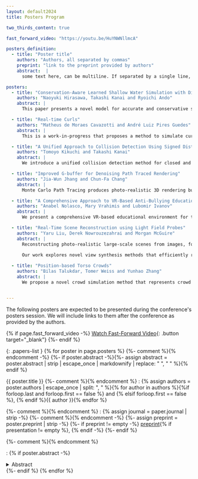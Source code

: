 ```yaml
---
layout: default2024
title: Posters Program

two_thirds_content: true

fast_forward_video: "https://youtu.be/HuYNWNllmcA"

posters_definition:
  - title: "Poster title"
    authors: "Authors, all separated by commas"
    preprint: "link to the preprint provided by authors"
    abstract:  |
      some text here, can be multiline. If separated by a single line, it will be converted to <br>, otherwise it will be converted to separate <p> tags

posters:
  - title: "Conservation-Aware Learned Shallow Water Simulation with Differentiable Solvers"
    authors: "Naoyuki Hirasawa, Takashi Kanai and Ryoichi Ando"
    abstract: |
      This paper presents a novel model for accurate and conservative shallow water simulations on low-resolution computational grids. Our approach combines a convolutional neural network (CNN), a differentiable shallow water equations solver, and a rescaling layer for the velocity and height field. Through end-to-end training on high-resolution simulations, our model achieves a reduction in numerical diffusion during long-term simulations compared to conventional methods, which consist of semi-Lagrangian advection and implicit gravity term integration. Furthermore, by introducing a new rescaling layer, our model not only strictly conserves fluid volume and total energy, but also accelerates the training. During the inference stage, the CNN and the rescaling layer account for only a small part of the total computation time, facilitating efficient implementation with low overhead.

  - title: "Real-time Curls"
    authors: "Matheus de Moraes Cavazotti and André Luiz Pires Guedes"
    abstract: |
      This is a work-in-progress that proposes a method to simulate curly hair with its spring-like characteristics in real-time, while maintaining the strand inextensibility. By using the position-based simulation framework and expanding on previous works on the same topic, a new constraint is devised to keep the curls shape.

  - title: "A Unified Approach to Collision Detection Using Signed Distances on Vertices and Edges"
    authors: "Tomoyo Kikuchi and Takashi Kanai"
    abstract: |
      We introduce a unified collision detection method for closed and open surfaces. Methods of discrete collision detection (DCD) have been proposed to address collisions missed by continuous collision detection (CCD). However, handling general collisions, including sharp impacts and edge-edge contacts has been challenging. Recent proposed methods avoid these issues, but they require updates of the scalar fields. In this study, we propose a simple DCD method that utilizes vertex-based signed distances. By incorporating the concept of descent methods, we also enable corrections for edge penetrations. Finally, we demonstrate the robustness of our study with several examples. 

  - title: "Improved G-buffer for Denoising Path Traced Rendering"
    authors: "Jia-Wun Jhang and Chun-Fa Chang"
    abstract: |
      Monte Carlo Path Tracing produces photo-realistic 3D rendering but often requires a denoising pass in practice to achieve interactive frame rates. We propose an improved G-buffer scheme that obtains more geometric information from ray tracing pipeline to tackle the problems in existing denosing methods which often blur the details on mirror-like reflection and glass-like refraction. In real-time path tracing, our method could generate low-noise images from as low as one sample per pixel. In our evaluation using SSIM, our method shows 30% to 50% improvements compares to SVGF, a well-known path tracing denoising method.

  - title: "A Comprehensive Approach to VR-Based Anti-Bullying Education"
    authors: "Anabel Nolasco, Mary Vrahimis and Lubomir Ivanov"
    abstract: |
      We present a comprehensive VR-based educational environment for training young children to recognize and deal with bullying situations. The simulation keeps track of the free, non-scripted verbal exchange between the participant and the virtual bully or bullies as well as other factors such as the user's facial expression, eye-contact, and social distance to the bully. All of these factors are used to compute the overall user score, which determines the outcome of each training simulation.

  - title: "Real-Time Scene Reconstruction using Light Field Probes"
    authors: "Yaru Liu, Derek Nowrouzezahrai and Morgan McGuire"
    abstract: |
      Reconstructing photo-realistic large-scale scenes from images, for example at city scale, is a long-standing problem in computer graphics. Neural rendering is an emerging technique that enables photo-realistic image synthesis from previously unobserved viewpoints; however, state-of-the-art neural rendering methods have difficulty efficiently rendering a high complex large-scale scene because these methods typically trade scene size, fidelity, and rendering speed for quality. The other stream of techniques utilizes scene geometries for reconstruction. But the cost of building and maintaining a large set of geometry data increases as scene size grows.
      
      Our work explores novel view synthesis methods that efficiently reconstruct complex scenes without explicit use of scene geometries. Specifically, given sparse images of the scene (captured from the real world), we reconstruct intermediate, multi-scale, implicit representations of scene geometries. In this way, our method avoids explicitly relying on scene geometry, significantly reducing the computational cost of maintaining large 3D data. Unlike current methods, we reconstruct the scene using a probe data structure. Probe data hold highly accurate depth information of dense data points, enabling the reconstruction of highly complex scenes. By reconstructing the scene using probe data, the rendering cost is independent of the complexity of the scene. As such, our approach combines geometry reconstruction and novel view synthesis. Moreover, when rendering large-scale scenes, compressing and streaming probe data is more efficient than using explicit scene geometry. Therefore, our neural representation approach can potentially be applied to virtual reality (VR) and augmented reality (AR) applications. 

  - title: "Position-based Torso Crowds"
    authors: "Bilas Talukdar, Tomer Weiss and Yunhao Zhang"
    abstract: |
      We propose a novel crowd simulation method that represents crowd agents as 2D capsules rather than traditional discs, offering a more accurate approximation of human body profiles. While discs are commonly used due to their simplicity, a disc overestimates the actual profile and orientation of crowd agents, and therefore misses intrinsic dynamic details of crowds in various settings. Leveraging position-based dynamics (PBD), we simulate crowds capsule-shaped agents in multiple settings. e propose innovative constraints for multi-agent navigation with capsules, enhancing the fidelity and applicability of crowd simulations in diverse environments and scenarios.


---
```


The following posters are expected to be presented during the conference's posters session. We will include links to them after the conference as provided by the authors.

{% if page.fast_forward_video -%}
[Watch Fast-Forward Video]({{page.fast_forward_video}}){: .button target="_blank"}
{%- endif %}


{: .papers-list }
{% for poster in page.posters %}
{%- comment %}<!-- This next tag is absolutely horrendous but it is the only thing that seems to work to handle newlines in a nice way. Basically, we convert markdown to html, and then we ensure after any newline there are two spaces, so that the dd will not be broken -->{% endcomment -%}
{%- if poster.abstract -%}{%- assign abstract = poster.abstract | strip | escape_once | markdownify | replace: "
", "
  " %}{% endif %}

{{ poster.title }}
{%- comment %}<!-- Authors of the poster, separated by comma, with an "and" between the last two -->{% endcomment %}
: {% assign authors = poster.authors | escape_once | split: ", " %}{% for author in authors %}{%if forloop.last and forloop.first == false %} and {% elsif forloop.first == false %}, {% endif %}{{ author }}{% endfor %}

{%- comment %}<!-- Links for the poster -->{% endcomment %}
: {% assign journal = paper.journal | strip -%}
  {%- comment %}<!-- links, separated by commas -->{% endcomment -%}
  {%- assign preprint = poster.preprint | strip -%}
  {%- if preprint != empty -%}
  <a href="{{ preprint }}">preprint</a>{% if presentation != empty %}, {% endif -%}
  {%- endif %}

{%- comment %}<!-- Abstract and thumbnail -->{% endcomment %}

: {% if poster.abstract -%}
  <details>
  <summary>Abstract</summary>

  {{ abstract }}

  </details>
  {%- endif %}
{% endfor %}


